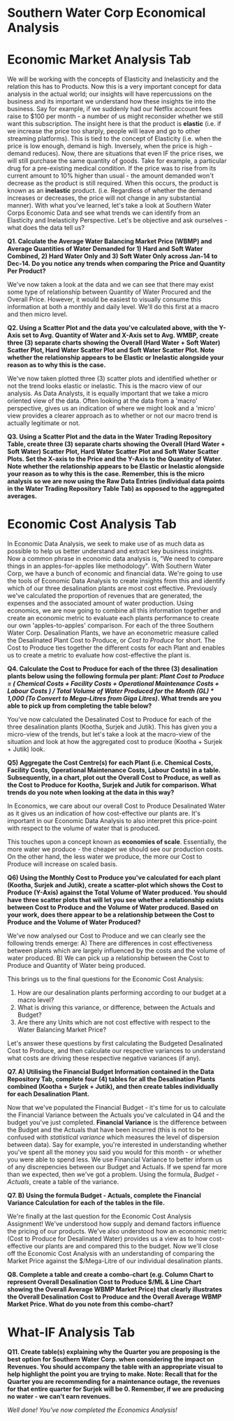 # Southern Water Corp Economical Analysis

# Economic Market Analysis Tab
We will be working with the concepts of Elasticity and Inelasticity and the relation this has to Products. Now this is a very important concept for data analysis in the actual world; our insights will have repercussions on the business and its important we understand how these insights tie into the business. Say for example, if we suddenly had our Netflix account fees raise to $100 per month - a number of us might reconsider whether we still want this subscription. The insight here is that the product is **elastic** (i.e. if we increase the price too sharply, people will leave and go to other streaming platforms). This is tied to the concept of Elasticity (i.e. when the price is low enough, demand is high. Inversely, when the price is high - demand reduces). Now, there are situations that even IF the price rises, we will still purchase the same quantity of goods. Take for example, a particular drug for a pre-existing medical condition. If the price was to rise from its current amount to 10% higher than usual - the amount demanded won't decrease as the product is still required. When this occurs, the product is known as an **inelastic** product. (i.e. Regardless of whether the demand increases or decreases, the price will not change in any substantial manner). With what you've learned, let's take a look at Southern Water Corps Economic Data and see what trends we can identify from an Elasticity and Inelasticity Perspective. Let's be objective and ask ourselves - what does the data tell us? 

**Q1. Calculate the Average Water Balancing Market Price (WBMP) and Average Quantities of Water Demanded for 1) Hard and Soft Water Combined, 2) Hard Water Only and 3) Soft Water Only across Jan-14 to Dec-14. Do you notice any trends when comparing the Price and Quantity Per Product?** 

We've now taken a look at the data and we can see that there may exist some type of relationship between Quantity of Water Procured and the Overall Price. However, it would be easiest to visually consume this information at both a monthly and daily level. We'll do this first at a macro and then micro level.

**Q2. Using a Scatter Plot and the data you've calculated above, with the Y-Axis set to Avg. Quantity of Water and X-Axis set to Avg. WMBP, create three (3) separate charts showing the Overall (Hard Water + Soft Water) Scatter Plot, Hard Water Scatter Plot and Soft Water Scatter Plot. Note whether the relationship appears to be Elastic or Inelastic alongside your reason as to why this is the case.**

We've now taken plotted three (3) scatter plots and identified whether or not the trend looks elastic or inelastic.
This is the macro view of our analysis. As Data Analysts, it is equally important that we take a micro oriented view of the data. Often looking at the data from a 'macro' perspective, gives us an indication of where we might look and a 'micro' view provides a clearer approach as to whether or not our macro trend is actually legitimate or not. 

**Q3. Using a Scatter Plot and the data in the Water Trading Repository Table, create three (3) separate charts showing the Overall (Hard Water + Soft Water) Scatter Plot, Hard Water Scatter Plot and Soft Water Scatter Plots. Set the X-axis to the Price and the Y-Axis to the Quantity of Water. Note whether the relationship appears to be Elastic or Inelastic alongside your reason as to why this is the case. Remember, this is the micro analysis so we are now using the Raw Data Entries (individual data points in the Water Trading Repository Table Tab) as opposed to the aggregated averages.**


# Economic Cost Analysis Tab

In Economic Data Analysis, we seek to make use of as much data as possible to help us better understand and extract key business insights. Now a common phrase in economic data analysis is, "We need to compare things in an apples-for-apples like methodology". With Southern Water Corp, we have a bunch of economic and financial data. We're going to use the tools of Economic Data Analysis to create insights from this and identify which of our three desalination plants are most cost effective. Previously we've calculated the proportion of revenues that are generated, the expenses and the associated amount of water production. Using economics, we are now going to combine all this information together and create an economic metric to evaluate each plants performance to create our own 'apples-to-apples' comparison. For each of the three Southern Water Corp. Desalination Plants, we have an econometric measure called the Desalinated Plant Cost to Produce, or *Cost to Produce* for short. The Cost to Produce ties together the different costs for each Plant and enables us to create a metric to evaluate how cost-effective the plant is.

**Q4. Calculate the Cost to Produce for each of the three (3) desalination plants below using the following formula per plant:
*Plant Cost to Produce = ( Chemical Costs + Facility Costs + Operational Maintenance Costs + Labour Costs ) / Total Volume of Water Produced for the Month (GL) * 1,000 (To Convert to Mega-Litres from Giga Litres)*. What trends are you able to pick up from completing the table below?**

You've now calculated the Desalinated Cost to Produce for each of the three desalination plants (Kootha, Surjek and Jutik). This has given you a micro-view of the trends, but let's take a look at the macro-view of the situation and look at how the aggregated cost to produce (Kootha + Surjek + Jutik) look.

**Q5) Aggregate the Cost Centre(s) for each Plant (i.e. Chemical Costs, Facility Costs, Operational Maintenance Costs, Labour Costs) in a table.
Subsequently, in a chart, plot out the Overall Cost to Produce, as well as the Cost to Produce for Kootha, Surjek and Jutik for comparison. What trends do you note when looking at the data in this way?**

In Economics, we care about our overall Cost to Produce Desalinated Water as it gives us an indication of how cost-effective our plants are. It's important in our Economic Data Analysis to also interpret this price-point with respect to the volume of water that is produced.

This touches upon a concept known as **economies of scale**. Essentially, the more water we produce - the cheaper we should see our production costs. On the other hand, the less water we produce, the more our Cost to Produce will increase on scaled basis. 

**Q6) Using the Monthly Cost to Produce you've calculated for each plant (Kootha, Surjek and Jutik), create a scatter-plot which shows the Cost to Produce (Y-Axis) against the Total Volume of Water produced. You should have three scatter plots that will let you see whether a relationship exists between Cost to Produce and the Volume of Water produced. Based on your work, does there appear to be a relationship between the Cost to Produce and the Volume of Water Produced?**

We've now analysed our Cost to Produce and we can clearly see the following trends emerge:
A) There are differences in cost effectiveness between plants which are largely influenced by the costs and the volume of water produced.
B) We can pick up a relationship between the Cost to Produce and Quantity of Water being produced.

This brings us to the final questions for the Economic Cost Analysis:
1. How are our desalination plants performing according to our budget at a macro level?
2. What is driving this variance, or difference, between the Actuals and Budget?
3. Are there any Units which are not cost effective with respect to the Water Balancing Market Price?

Let's answer these questions by first calculating the Budgeted Desalinated Cost to Produce, and then calculate our respective variances to understand what costs are driving these respective negative variances (if any). 

**Q7. A) Utilising the Financial Budget Information contained in the Data Repository Tab, complete four (4) tables for all the Desalination Plants combined (Kootha + Surjek + Jutik), and then create tables individually for each Desalination Plant.**

Now that we've populated the Financial Budget - it's time for us to calculate the Financial Variance between the Actuals you've calculated in Q4 and the budget you've just completed. **Financial Variance** is the difference between the Budget and the Actuals that have been incurred (this is not to be confused with *statistical variance* which measures the level of dispersion between data). Say for example, you're interested in understanding whether you've spent all the money you said you would for this month - or whether you were able to spend less. We use Financial Variance to better inform us of any discrepencies between our Budget and Actuals. If we spend far more than we expected, then we've got a problem. Using the formula, *Budget - Actuals*, create a table of the variance. 

**Q7. B) Using the formula Budget - Actuals, complete the Financial Variance Calculation for each of the tables in the file.**

We're finally at the last question for the Economic Cost Analysis Assignment! We've understood how supply and demand factors influence the pricing of our products. We've also understood how an economic metric (Cost to Produce for Desalinated Water) provides us a view as to how cost-effective our plants are and compared this to the budget. Now we'll close off the Economic Cost Analysis with an understanding of comparing the Market Price against the $/Mega-Litre of our individual desalination plants. 

**Q8. Complete a table and create a combo-chart (e.g. Column Chart to represent Overall Desalination Cost to Produce $/ML & Line Chart showing the Overall Average WBMP Market Price) that clearly illustrates the Overall Desalination Cost to Produce and the Overall Average WBMP Market Price. What do you note from this combo-chart?**

# What-IF Analysis Tab

**Q11. Create table(s) explaining why the Quarter you are proposing is the best option for Southern Water Corp. when considering the impact on Revenues. You should accompany the table with an appropriate visual to help highlight the point you are trying to make. Note: Recall that for the Quarter you are recommending for a maintenance outage, the revenues for that entire quarter for Surjek will be 0. Remember, if we are producing no water - we can't earn revenues.**

*Well done! You've now completed the Economics Analysis!*

